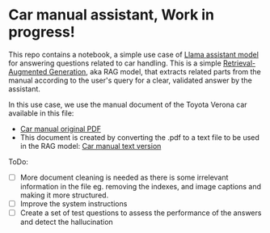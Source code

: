 # Car manual assistant, Work in progress!

This repo contains a notebook, a simple use case of [Llama assistant model](https://huggingface.co/meta-llama/Meta-Llama-3-8B-Instruct) for answering questions related to car handling. 
This is a simple [Retrieval-Augmented Generation](https://blogs.nvidia.com/blog/what-is-retrieval-augmented-generation/), aka RAG model, that extracts related parts from the manual according to the user's query for a clear, validated answer by the assistant.

In this use case, we use the manual document of the Toyota Verona car available in this file:
- [Car manual original PDF](https://assets.sia.toyota.com/publications/en/omnav-s/OM48K20U/pdf/OM48K20U.pdf)
- This document is created by converting the .pdf to a text file to be used in the RAG model: [Car manual text version](https://github.com/sajabdoli/car_handling_companion_bot/blob/main/cleaned_car_manual.md) 

ToDo:
- [ ] More document cleaning is needed as there is some irrelevant information in the file eg. removing the indexes, and image captions and making it more structured.
- [ ] Improve the system instructions
- [ ] Create a set of test questions to assess the performance of the answers and detect the hallucination 
